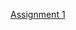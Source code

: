 [Assignment 1](https://docs.google.com/document/d/1K94PRD-EN19PtFY7T7ao0JZ0cyKkAlMEjMZ8_VyfTNk/edit#heading=h.sqdgw4z2z9yk)
